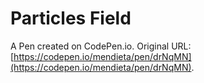 # Particles Field

A Pen created on CodePen.io. Original URL: [https://codepen.io/mendieta/pen/drNqMN](https://codepen.io/mendieta/pen/drNqMN).

